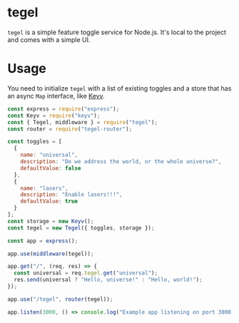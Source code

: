 # tegel

`tegel` is a simple feature toggle service for Node.js. It's local to the project and comes with a simple UI.

# Usage

You need to initialize `tegel` with a list of existing toggles and a store that has an async `Map` interface, like [Keyv](https://github.com/lukechilds/keyv).

```javascript
const express = require("express");
const Keyv = require("keyv");
const { Tegel, middleware } = require("tegel");
const router = require("tegel-router");

const toggles = [
  {
    name: "universal",
    description: "Do we address the world, or the whole universe?",
    defaultValue: false
  },
  {
    name: "lasers",
    description: "Enable lasers!!!",
    defaultValue: true
  }
];
const storage = new Keyv();
const tegel = new Tegel({ toggles, storage });

const app = express();

app.use(middleware(tegel));

app.get("/", (req, res) => {
  const universal = req.tegel.get("universal");
  res.send(universal ? "Hello, universe!" : "Hello, world!");
});

app.use("/tegel", router(tegel));

app.listen(3000, () => console.log("Example app listening on port 3000!"));
```
